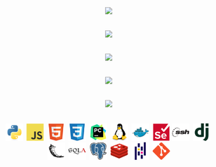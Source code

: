 <div id="header" align="center">
    <img src="https://media.giphy.com/media/M9gbBd9nbDrOTu1Mqx/giphy.gif" width="100" />
</div>
<br><br>

<div id="main" align="center">
    <div>
        <img src="https://github-readme-stats.vercel.app/api/top-langs/?username=ProFastCode&theme&layout=compact&theme=vision-friendly-dark">
    </div>
    <br><br>
    <div>
        <img src="https://www.codewars.com/users/ProFastCode/badges/large">
    </div>
    <br><br>
    <picture>
        <source srcset="https://github-readme-stats.vercel.app/api?username=ProFastCode&show_icons=true&theme=dark"
            media="(prefers-color-scheme: dark)" />
        <source srcset="https://github-readme-stats.vercel.app/api?username=ProFastCode&show_icons=true"
            media="(prefers-color-scheme: light), (prefers-color-scheme: no-preference)" />
        <img src="https://github-readme-stats.vercel.app/api?username=ProFastCode&show_icons=true" />
    </picture>
    <br><br><br>
    <div>
        <img src="https://github-readme-streak-stats.herokuapp.com/?user=ProFastCode&theme=dark&background=000000">
    </div>
</div>
<br><br>
<div id="footer" align="center">
    <img src="https://github.com/devicons/devicon/blob/master/icons/python/python-original.svg" title="Python"
        alt="Python" width="40" height="40" />&nbsp;
    <img src="https://github.com/devicons/devicon/blob/master/icons/javascript/javascript-original.svg"
        title="JavaScript" alt="JavaScript" width="40" height="40" />&nbsp;
    <img src="https://github.com/devicons/devicon/blob/master/icons/html5/html5-original.svg" title="HTML5" alt="HTML"
        width="40" height="40" />&nbsp;
    <img src="https://github.com/devicons/devicon/blob/master/icons/css3/css3-original.svg" title="CSS3" alt="CSS"
        width="40" height="40" />&nbsp;
    <img src="https://github.com/devicons/devicon/blob/master/icons/pycharm/pycharm-original.svg" title="PyCharm"
        alt="PyCharm" width="40" height="40" />&nbsp;
    <img src="https://github.com/devicons/devicon/blob/master/icons/linux/linux-original.svg" title="Linux" alt="Linux"
        width="40" height="40" />&nbsp;
    <img src="https://github.com/devicons/devicon/blob/master/icons/docker/docker-original.svg" title="Docker"
        alt="Docker" width="40" height="40" />&nbsp;
    <img src="https://github.com/devicons/devicon/blob/master/icons/selenium/selenium-original.svg" title="Git"
        **alt="Git" width="40" height="40" />
    <img src="https://github.com/devicons/devicon/blob/master/icons/ssh/ssh-original-wordmark.svg" title="SSH" alt="SSH"
        width="40" height="40" />&nbsp;
    <img src="https://github.com/devicons/devicon/blob/master/icons/django/django-plain.svg" title="Django" alt="Django"
        width="40" height="40" />&nbsp;
    <img src="https://github.com/devicons/devicon/blob/master/icons/flask/flask-original.svg" title="Flask" alt="Flask"
        width="40" height="40" />&nbsp;
    <img src="https://github.com/devicons/devicon/blob/master/icons/sqlalchemy/sqlalchemy-original.svg"
        title="SQLalchemy" alt="SQLalchemy" width="40" height="40" />&nbsp;
    <img src="https://github.com/devicons/devicon/blob/master/icons/postgresql/postgresql-original.svg"
        title="PostgreSQL" alt="PostgreSQL" width="40" height="40" />&nbsp;
    <img src="https://github.com/devicons/devicon/blob/master/icons/redis/redis-original.svg" title="Redis" alt="Redis"
        width="40" height="40" />&nbsp;
    <img src="https://github.com/devicons/devicon/blob/master/icons/pandas/pandas-original.svg" title="Pandas"
        alt="Pandas" width="40" height="40" />&nbsp;
    <img src="https://github.com/devicons/devicon/blob/master/icons/git/git-original.svg" title="Git" **alt="Git"
        width="40" height="40" />
</div>
